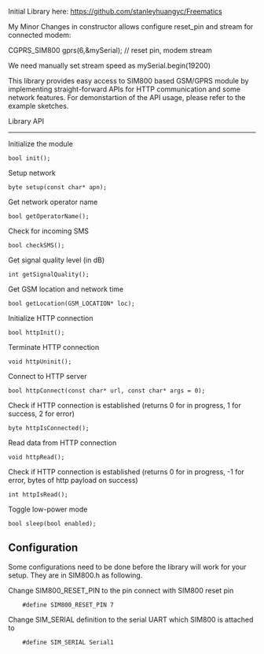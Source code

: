 Initial Library here: https://github.com/stanleyhuangyc/Freematics

My Minor Changes in constructor allows configure reset_pin and stream for connected modem:

CGPRS_SIM800 gprs(6,&mySerial); // reset pin, modem stream

We need manually set stream speed as mySerial.begin(19200)



This library provides easy access to SIM800 based GSM/GPRS module by implementing straight-forward APIs for HTTP communication and some network features. For demonstartion of the API usage, please refer to the example sketches.

Library API

-----------

Initialize the module

    bool init();

Setup network

    byte setup(const char* apn);

Get network operator name

    bool getOperatorName();


Check for incoming SMS

    bool checkSMS();

Get signal quality level (in dB)

    int getSignalQuality();

Get GSM location and network time

    bool getLocation(GSM_LOCATION* loc);


Initialize HTTP connection

    bool httpInit();

Terminate HTTP connection

    void httpUninit();

Connect to HTTP server

    bool httpConnect(const char* url, const char* args = 0);

Check if HTTP connection is established (returns 0 for in progress, 1 for success, 2 for error)

    byte httpIsConnected();

Read data from HTTP connection

    void httpRead();

Check if HTTP connection is established (returns 0 for in progress, -1 for error, bytes of http payload on success)

    int httpIsRead();

Toggle low-power mode

    bool sleep(bool enabled);

Configuration
-------------

Some configurations need to be done before the library will work for your setup. They are in SIM800.h as following.

Change SIM800_RESET_PIN to the pin connect with SIM800 reset pin

        #define SIM800_RESET_PIN 7

Change SIM_SERIAL definition to the serial UART which SIM800 is attached to

        #define SIM_SERIAL Serial1
